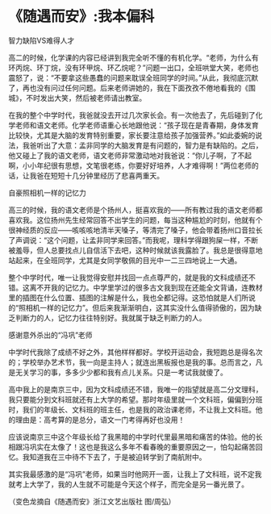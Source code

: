 # 《随遇而安》:我本偏科

智力缺陷VS难得人才 

高二的时候，化学课的内容已经讲到我完全听不懂的有机化学。“老师，为什么有环丙烷、环丁烷，没有环甲烷、环乙烷呢？”问题一出口，全班哄堂大笑，老师也震怒了，说：“不要拿这些愚蠢的问题来耽误全班同学的时间。”从此，我彻底沉默了，再也没有问过任何问题。后来老师讲她的，我在下面孜孜不倦地看我的《围城》，不时发出大笑，然后被老师请出教室。 

在我的整个中学时代，我爸就没去开过几次家长会。有一次他去了，先后碰到了化学老师和语文老师。化学老师语重心长地跟他说：“孩子现在是青春期，身体发育比较快，尤其是大脑的发育特别重要，家长要注意给孩子加强营养。”如此委婉的说法，我爸听出了大意：孟非同学的大脑发育是有问题的，智力是有缺陷的。之后，他又碰上了我的语文老师，语文老师非常激动地对我爸说：“你儿子啊，了不起啊，小小年纪很有思想，文笔很老练，你要好好培养，人才难得啊！”两位老师的话，让我爸在短短十几分钟里经历了悲喜两重天。 

自豪照相机一样的记忆力 

高三的时候，我的语文老师是个扬州人，挺喜欢我的——所有教过我的语文老师都喜欢我。这位扬州先生经常回答不出学生的问题，每当这种尴尬的时刻，他就有个很神经质的反应——咳咳咳地清半天嗓子，等清完了嗓子，他会带着扬州口音拉长了声调说：“这个问题，让孟非同学来回答。”而我呢，理科学得跟狗屎一样，不断被羞辱，但人总要找点儿自信活下去吧，这种时候就该我露脸了。我总是很得意地站起来，在全班同学，尤其是女同学敬佩的目光中一二三四地说上一大通。 

整个中学时代，唯一让我觉得安慰并找回一点点尊严的，就是我的文科成绩还不错。这离不开我的记忆力。中学里学过的很多古文我到现在还能全文背诵，连教材里的插图在什么位置、插图的注解是什么，我也全都记得。这恐怕就是人们所说的“照相机一样的记忆力”。但后来我渐渐明白，这其实没什么值得骄傲的，因为缺乏判断力的人，记忆力往往特别好。我就属于缺乏判断力的人。 

感谢意外杀出的“冯巩”老师 

中学时代我除了成绩不好之外，其他样样都好。学校开运动会，我短跑总是得名次的；学校举办艺术节，我一向是主持人；就连出黑板报也是我的事。总而言之，凡是无关学习的事，多多少少都和我有点儿关系。只是一考试我就傻了。 

高中我上的是南京三中，因为文科成绩还不错，我唯一的指望就是高二分文理科，我只要能分到文科班就还有上大学的希望。那时年级里就一个文科班，偏偏到分班时，我们的年级长、文科班的班主任，也是我的政治课老师，不让我上文科班。他的理由是：高考算的是总分，语文一门考得再好也没用！ 

应该说南京三中这个年级长给了我黑暗的中学时代里最黑暗和痛苦的体验。他的长相跟冯巩实在太像了！这也是我这么多年不看春晚的重要原因之一，怕勾起痛苦回忆。我知道我在三中待不下去了，于是被迫转学到了南航附中。 

其实我最感激的是“冯巩”老师，如果当时他网开一面，让我上了文科班，说不定我就考上大学了，我的人生就不可能是今天这个样子，而完全是另一番光景了。 

（变色龙摘自《随遇而安》浙江文艺出版社 图/周弘）
